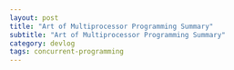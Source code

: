 ```yaml
---
layout: post
title: "Art of Multiprocessor Programming Summary"
subtitle: "Art of Multiprocessor Programming Summary"
category: devlog
tags: concurrent-programming
---
```


